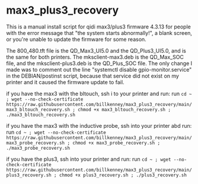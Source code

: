 # max3_plus3_recovery
This is a manual install script for qidi max3/plus3 firmware 4.3.13 for people with the error message that "the system starts abnormally!", a blank screen, or you're unable to update the firmware for some reason. 

The 800_480.tft file is the QD_Max3_UI5.0 and the QD_Plus3_UI5.0, and is the same for both printers. The mksclient-max3.deb is the QD_Max_SOC file, and the mksclient-plus3.deb is the QD_Plus_SOC file. The only change I made was to comment out the line "systemctl disable gpio-monitor.service" in the DEBIAN/postinst script, because that service did not exist on my printer and it caused the firmware update to fail. 

if you have the max3 with the bltouch, ssh i to your printer and run: run `cd ~ ; wget --no-check-certificate https://raw.githubusercontent.com/billkenney/max3_plus3_recovery/main/max3_bltouch_recovery.sh ; chmod +x max3_bltouch_recovery.sh ; ./max3_bltouch_recovery.sh`

if you have the max3 with the inductive probe, ssh into your printer abd run: run `cd ~ ; wget --no-check-certificate https://raw.githubusercontent.com/billkenney/max3_plus3_recovery/main/max3_probe_recovery.sh ; chmod +x max3_probe_recovery.sh ; ./max3_probe_recovery.sh`

if you have the plus3, ssh into your printer and run: run `cd ~ ; wget --no-check-certificate https://raw.githubusercontent.com/billkenney/max3_plus3_recovery/main/plus3_recovery.sh ; chmod +x plus3_recovery.sh ; ./plus3_recovery.sh`
